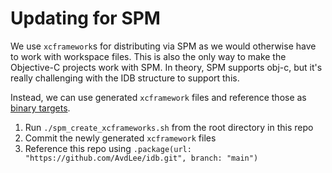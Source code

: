 # Updating for SPM
We use `xcframework`s for distributing via SPM as we would otherwise have to work with workspace files.
This is also the only way to make the Objective-C projects work with SPM. In theory, SPM supports obj-c, but it's really challenging with the IDB structure to support this.

Instead, we can use generated `xcframework` files and reference those as [binary targets](https://www.avanderlee.com/swift/binary-targets-swift-package-manager/).

1. Run `./spm_create_xcframeworks.sh` from the root directory in this repo
2. Commit the newly generated `xcframework` files
3. Reference this repo using `.package(url: "https://github.com/AvdLee/idb.git", branch: "main")`